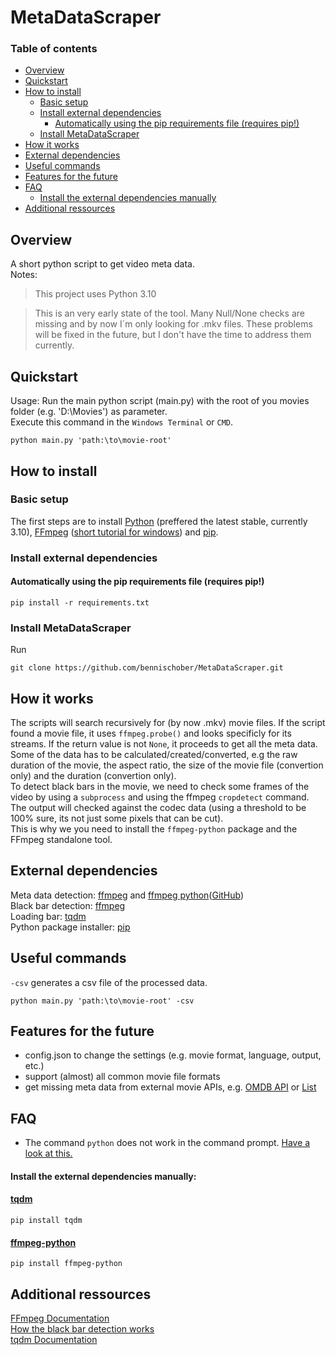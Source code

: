 # MetaDataScraper
### Table of contents
- [Overview](#overview)
- [Quickstart](#quickstart)
- [How to install](#how-to-install)
    - [Basic setup](#basic-setup)
    - [Install external dependencies](#install-external-dependencies)
        - [Automatically using the pip requirements file (requires pip!)](#automatically-using-the-pip-requirements-file-requires-pip)
    - [Install MetaDataScraper](#install-metadatascraper)
- [How it works](#how-it-works)
- [External dependencies](#external-dependencies)
- [Useful commands](#useful-commands)
- [Features for the future](#features-for-the-future)
- [FAQ](#faq)
    - [Install the external dependencies manually](#install-the-external-dependencies-manually)
- [Additional ressources](#additional-ressources)

## Overview
A short python script to get video meta data.\
Notes:
>This project uses Python 3.10

>This is an very early state of the tool. Many Null/None checks are missing and by now I´m only looking for .mkv files. These problems will be fixed in the future, but I don't have the time to address them currently.

## Quickstart
Usage: Run the main python script (main.py) with the root of you movies folder (e.g. 'D:\Movies') as parameter.\
Execute this command in the ``Windows Terminal`` or ``CMD``.
```
python main.py 'path:\to\movie-root'
```

## How to install
### Basic setup
The first steps are to install [Python](https://www.python.org/downloads/) (preffered the latest stable, currently 3.10), [FFmpeg](https://www.ffmpeg.org/download.html) ([short tutorial for windows](https://www.geeksforgeeks.org/how-to-install-ffmpeg-on-windows/)) and [pip](https://pypi.org/project/pip/).

### Install external dependencies
#### Automatically using the pip requirements file (requires pip!)
```
pip install -r requirements.txt
```

### Install MetaDataScraper
Run
```
git clone https://github.com/bennischober/MetaDataScraper.git
```

## How it works
The scripts will search recursively for (by now .mkv) movie files. If the script found a movie file, it uses ``ffmpeg.probe()`` and looks specificly for its streams. If the return value is not ``None``, it proceeds to get all the meta data. Some of the data has to be calculated/created/converted, e.g the raw duration of the movie, the aspect ratio, the size of the movie file (convertion only) and the duration (convertion only).\
To detect black bars in the movie, we need to check some frames of the video by using a ``subprocess`` and using the ffmpeg ``cropdetect`` command. The output will checked against the codec data (using a threshold to be 100% sure, its not just some pixels that can be cut).\
This is why we you need to install the ``ffmpeg-python`` package and the FFmpeg standalone tool.

## External dependencies

Meta data detection: [ffmpeg](https://www.ffmpeg.org/) and [ffmpeg python](https://pypi.org/project/ffmpeg-python/)([GitHub](https://github.com/kkroening/ffmpeg-python))\
Black bar detection: [ffmpeg](https://www.ffmpeg.org/)\
Loading bar: [tqdm](https://github.com/tqdm/tqdm)\
Python package installer: [pip](https://pypi.org/project/pip/)

## Useful commands
``-csv`` generates a csv file of the processed data.
```
python main.py 'path:\to\movie-root' -csv
```

## Features for the future
- config.json to change the settings (e.g. movie format, language, output, etc.)
- support (almost) all common movie file formats
- get missing meta data from external movie APIs, e.g. [OMDB API](http://www.omdbapi.com/) or [List](https://the-api-collective.com/category/media)

## FAQ
- The command ``python`` does not work in the command prompt. [Have a look at this.](https://stackoverflow.com/a/13596981)
#### Install the external dependencies manually:
#### [tqdm](https://github.com/tqdm/tqdm)
```
pip install tqdm
```
#### [ffmpeg-python](https://github.com/kkroening/ffmpeg-python)
```
pip install ffmpeg-python
```

## Additional ressources
[FFmpeg Documentation](https://ffmpeg.org/ffmpeg.html)\
[How the black bar detection works](https://ffmpeg.org/ffmpeg-filters.html#cropdetect)\
[tqdm Documentation](https://tqdm.github.io/)
